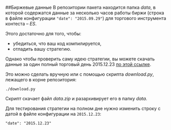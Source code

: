 ##Биржевые данные
В репозитории пакета находится папка *data*, в которой содержатся данные за несколько часов работы биржи (строка в файле конфигурации `"date": "2015.09.29"`) для торгового инструмента контеста – *ES*.

Этого достаточно для того, чтобы:
- убедиться, что ваш код компилируется,
- отладить вашу стратегию.

Однако чтобы проверить саму идею стратегии, вы можете скачать данные за один полный торговый день 2015.12.23 [по этой ссылке](https://www.dropbox.com/s/s1uxgs3vj3tgvr7/data.zip).

Это можно сделать вручную или с помощью скрипта *download.py*, лежащего в корне репозитория:
```
./download.py
```
Скрипт скачает файл *data.zip* и разархивирует его в папку *data*.

Для тестирования стратегии на полном дне нужно изменить строку с датой в файле конфигурации на `2015.12.23`:
```
"date": "2015.12.23"
```
